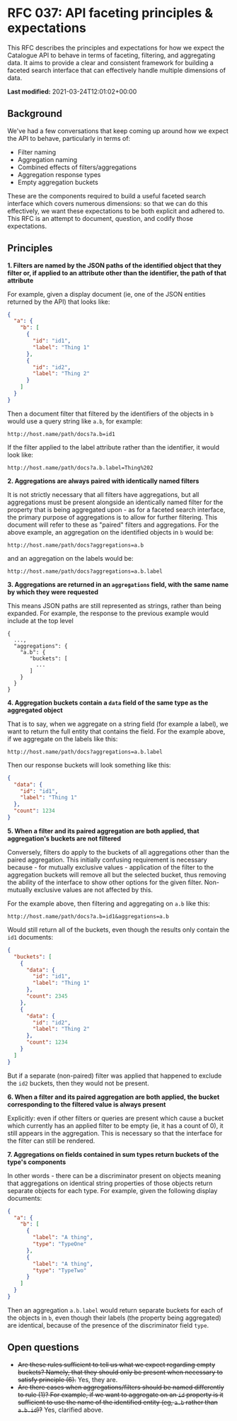 # RFC 037: API faceting principles & expectations

This RFC describes the principles and expectations for how we expect the Catalogue API to behave in terms of faceting, filtering, and aggregating data. It aims to provide a clear and consistent framework for building a faceted search interface that can effectively handle multiple dimensions of data.

**Last modified:** 2021-03-24T12:01:02+00:00

## Background

We've had a few conversations that keep coming up around how we expect the API to behave, particularly in terms of:

- Filter naming
- Aggregation naming
- Combined effects of filters/aggregations
- Aggregation response types
- Empty aggregation buckets

These are the components required to build a useful faceted search interface which covers numerous dimensions: so that we can do this effectively, we want these expectations to be both explicit and adhered to. This RFC is an attempt to document, question, and codify those expectations.

## Principles

**1. Filters are named by the JSON paths of the identified object that they filter or, if applied to an attribute other than the identifier, the path of that attribute**

For example, given a display document (ie, one of the JSON entities returned by the API) that looks like:

```json
{
  "a": {
    "b": [
      {
        "id": "id1",
        "label": "Thing 1"
      },
      {
        "id": "id2",
        "label": "Thing 2"
      }
    ]
  }
}
```

Then a document filter that filtered by the identifiers of the objects in `b` would use a query string like `a.b`, for example:

```
http://host.name/path/docs?a.b=id1
```

If the filter applied to the label attribute rather than the identifier, it would look like:
```
http://host.name/path/docs?a.b.label=Thing%202
```

**2. Aggregations are always paired with identically named filters**

It is not strictly necessary that all filters have aggregations, but all aggregations must be present alongside an identically named filter for the property that is being aggregated upon - as for a faceted search interface, the primary purpose of aggregations is to allow for further filtering. This document will refer to these as "paired" filters and aggregations. For the above example, an aggregation on the identified objects in `b` would be:

```
http://host.name/path/docs?aggregations=a.b
```

and an aggregation on the labels would be:
```
http://host.name/path/docs?aggregations=a.b.label
```

**3. Aggregations are returned in an `aggregations` field, with the same name by which they were requested** 

This means JSON paths are still represented as strings, rather than being expanded. For example, the response to the previous example would include at the top level

```
{
  ...,
  "aggregations": {
    "a.b": {
       "buckets": [
         ...
       ]
    }
  }
}
```



**4. Aggregation buckets contain a `data` field of the same type as the aggregated object**

That is to say, when we aggregate on a string field (for example a label), we want to return the full entity that contains the field. For the example above, if we aggregate on the labels like this:

```
http://host.name/path/docs?aggregations=a.b.label
```

Then our response buckets will look something like this:

```json
{
  "data": {
    "id": "id1",
    "label": "Thing 1"
  },
  "count": 1234
}
```

**5. When a filter and its paired aggregation are both applied, that aggregation's buckets are not filtered**

Conversely, filters do apply to the buckets of all aggregations other than the paired aggregation. This initially confusing requirement is necessary because - for mutually exclusive values - application of the filter to the aggregation buckets will remove all but the selected bucket, thus removing the ability of the interface to show other options for the given filter. Non-mutually exclusive values are not affected by this.

For the example above, then filtering and aggregating on `a.b` like this:

```
http://host.name/path/docs?a.b=id1&aggregations=a.b
```

 Would still return all of the buckets, even though the results only contain the `id1` documents:

```json
{
  "buckets": [
    {
      "data": {
        "id": "id1",
        "label": "Thing 1"
      },
      "count": 2345
    },
    {
      "data": {
        "id": "id2",
        "label": "Thing 2"
      },
      "count": 1234
    }
  ]
}
```

But if a separate (non-paired) filter was applied that happened to exclude the `id2` buckets, then they would not be present.

**6. When a filter and its paired aggregation are both applied, the bucket corresponding to the filtered value is always present**

Explicitly: even if other filters or queries are present which cause a bucket which currently has an applied filter to be empty (ie, it has a count of 0), it still appears in the aggregation. This is necessary so that the interface for the filter can still be rendered. 

**7. Aggregations on fields contained in sum types return buckets of the type's components**

In other words - there can be a discriminator present on objects meaning that aggregations on identical string properties of those objects return separate objects for each type. For example, given the following display documents:

```json
{
  "a": {
    "b": [
      {
        "label": "A thing",
        "type": "TypeOne"
      },
      {
        "label": "A thing",
        "type": "TypeTwo"
      }
    ]
  }
}
```

Then an aggregation `a.b.label` would return separate buckets for each of the objects in `b`, even though their labels (the property being aggregated) are identical, because of the presence of the discriminator field `type`.

## Open questions

- ~~Are these rules sufficient to tell us what we expect regarding empty buckets? Namely, that they should only be present when necessary to satisfy principle (6).~~ Yes, they are.
- ~~Are there cases when aggregations/filters should be named differently to rule (1)? For example, if we want to aggregate on an `id` property is it sufficient to use the name of the identified entity (eg, `a.b` rather than `a.b.id`)?~~ Yes, clarified above.